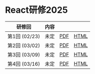 # React研修2025

| 研修回        | 内容 |                                                                        |                                                                          |
| ------------- | ---- | ---------------------------------------------------------------------- | ------------------------------------------------------------------------ |
| 第1回 (02/23) | 未定 | [PDF](https://team411-uec.github.io/react-workshop-2025/slide-001.pdf) | [HTML](https://team411-uec.github.io/react-workshop-2025/slide-001.html) |
| 第2回 (03/02) | 未定 | [PDF](https://team411-uec.github.io/react-workshop-2025/slide-002.pdf) | [HTML](https://team411-uec.github.io/react-workshop-2025/slide-002.html) |
| 第3回 (03/09) | 未定 | [PDF](https://team411-uec.github.io/react-workshop-2025/slide-003.pdf) | [HTML](https://team411-uec.github.io/react-workshop-2025/slide-003.html) |
| 第4回 (03/16) | 未定 | [PDF](https://team411-uec.github.io/react-workshop-2025/slide-004.pdf) | [HTML](https://team411-uec.github.io/react-workshop-2025/slide-004.html) |

